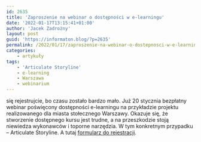```yaml
---
id: 2635
title: 'Zaproszenie na webinar o dostępności w e-learningu'
date: '2022-01-17T13:15:41+01:00'
author: 'Jacek Zadrożny'
layout: post
guid: 'https://informaton.blog/?p=2635'
permalink: /2022/01/17/zaproszenie-na-webinar-o-dostepnosci-w-e-learningu/
categories:
    - artykuły
tags:
    - 'Articulate Storyline'
    - e-learning
    - Warszawa
    - webinarium
---
```


się rejestrujcie, bo czasu zostało bardzo mało. Już 20 stycznia bezpłatny webinar poświęcony dostępności e-learningu na przykładzie projektu realizowanego dla miasta stołecznego Warszawy. Okazuje się, że stworzenie dostępnego kursu jest trudne, a na przeszkodzie stoją niewiedza wykonawców i toporne narzędzia. W tym konkretnym przypadku – Articulate Storyline. A tutaj [formularz do rejestracji](https://app.livewebinar.com/185-231-293).
